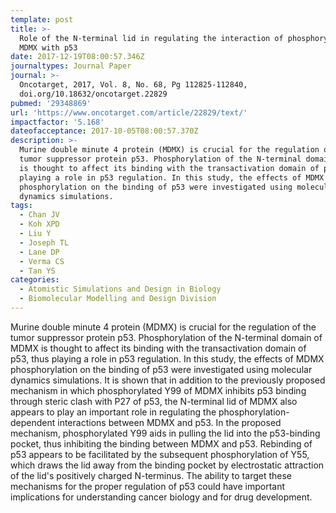 ```yaml
---
template: post
title: >-
  Role of the N-terminal lid in regulating the interaction of phosphorylated
  MDMX with p53
date: 2017-12-19T08:00:57.346Z
journaltypes: Journal Paper
journal: >-
  Oncotarget, 2017, Vol. 8, No. 68, Pg 112825-112840,
  doi.org/10.18632/oncotarget.22829
pubmed: '29348869'
url: 'https://www.oncotarget.com/article/22829/text/'
impactfactor: '5.168'
dateofacceptance: 2017-10-05T08:00:57.370Z
description: >-
  Murine double minute 4 protein (MDMX) is crucial for the regulation of the
  tumor suppressor protein p53. Phosphorylation of the N-terminal domain of MDMX
  is thought to affect its binding with the transactivation domain of p53, thus
  playing a role in p53 regulation. In this study, the effects of MDMX
  phosphorylation on the binding of p53 were investigated using molecular
  dynamics simulations. 
tags:
  - Chan JV
  - Koh XPD
  - Liu Y
  - Joseph TL
  - Lane DP
  - Verma CS
  - Tan YS
categories:
  - Atomistic Simulations and Design in Biology
  - Biomolecular Modelling and Design Division
---
```

<!--StartFragment-->

Murine double minute 4 protein (MDMX) is crucial for the regulation of the tumor suppressor protein p53. Phosphorylation of the N-terminal domain of MDMX is thought to affect its binding with the transactivation domain of p53, thus playing a role in p53 regulation. In this study, the effects of MDMX phosphorylation on the binding of p53 were investigated using molecular dynamics simulations. It is shown that in addition to the previously proposed mechanism in which phosphorylated Y99 of MDMX inhibits p53 binding through steric clash with P27 of p53, the N-terminal lid of MDMX also appears to play an important role in regulating the phosphorylation-dependent interactions between MDMX and p53. In the proposed mechanism, phosphorylated Y99 aids in pulling the lid into the p53-binding pocket, thus inhibiting the binding between MDMX and p53. Rebinding of p53 appears to be facilitated by the subsequent phosphorylation of Y55, which draws the lid away from the binding pocket by electrostatic attraction of the lid's positively charged N-terminus. The ability to target these mechanisms for the proper regulation of p53 could have important implications for understanding cancer biology and for drug development.

<!--EndFragment-->

